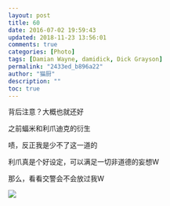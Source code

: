 ```yaml
---
layout: post
title: 60
date: 2016-07-02 19:59:43
updated: 2018-11-23 13:56:01
comments: true
categories: [Photo]
tags: [Damian Wayne, damidick, Dick Grayson]
permalink: "2433ed_b896a22"
author: "猫厨"
description: ""
toc: true
---
```


<p>背后注意？大概也就还好</p> 
<p>之前蝠米和利爪迪克的衍生</p> 
<p>啧，反正我是少不了这一道的</p> 
<p>利爪真是个好设定，可以满足一切非道德的妄想W</p> 
<p>那么，看看交警会不会放过我W</p>

![](https://nos.netease.com/imglf2/img/cVZNdzJtQk9JV2Z1L2VGMTg0UFVydU9ZOHFueGI1K2Q0K2NjTTh1Q2NwWWJEeGViLzhNOGZBPT0.jpg)